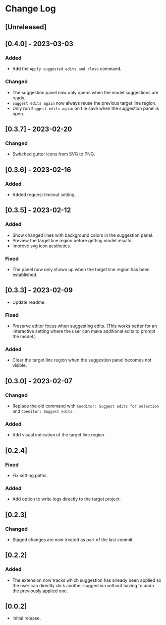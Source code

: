 # Change Log


## [Unreleased]

## [0.4.0] - 2023-03-03
### Added
- Add the `Apply suggested edits and close` command.
### Changed
- The suggestion panel now only opens when the model suggestions are ready.
- `Suggest edits again` now always reuse the previous target line region.
- Only run `Suggest edits again` on file save when the suggestion panel is open.

## [0.3.7] - 2023-02-20
### Changed
- Swtiched gutter icons from SVG to PNG.

## [0.3.6] - 2023-02-16
### Added
- Added request timeout setting.

## [0.3.5] - 2023-02-12
### Added
- Show changed lines with background colors in the suggestion panel.
- Preview the target line region before getting model results.
- Improve svg icon aesthetics.
### Fixed
- The panel now only shows up when the target line region has been established.

## [0.3.3] - 2023-02-09
- Update readme.
### Fixed
- Preserve editor focus when suggesting edits. (This works better for an interactive setting where the user can make additional edits to prompt the model.)
### Added
- Clear the target line region when the suggestion panel becomes not visible.

## [0.3.0] - 2023-02-07
### Changed
- Replace the old command with `Coeditor: Suggest edits for selection` and `Coeditor: Suggest edits`.
### Added
- Add visual indication of the target line region.

## [0.2.4]
### Fixed
- Fix setting paths. 
### Added 
- Add option to write logs directly to the target project.

## [0.2.3]
### Changed
- Staged changes are now treated as part of the last commit.

## [0.2.2]
### Added
- The extension now tracks which suggestion has already been applied so the user can directly click another suggestion without having to undo the previously applied one.

## [0.0.2]
- Initial release.